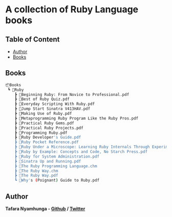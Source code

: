 # A collection of Ruby Language books

## Table of Content

* [Author](#author)
* [Books](#books)

## Books

```bash
📦Books
 ┗ 📂Ruby
    ┣ 📜Beginning Ruby: From Novice to Professional.pdf
    ┣ 📜Best of Ruby Quiz.pdf
    ┣ 📜Everyday Scripting With Ruby.pdf
    ┣ 📜Jump Start Sinatra V413HAV.pdf
    ┣ 📜Making Use of Ruby.pdf
    ┣ 📜Metaprogramming Ruby Program Like the Ruby Pros.pdf
    ┣ 📜Practical Ruby Gems.pdf
    ┣ 📜Practical Ruby Projects.pdf
    ┣ 📜Programming Ruby.pdf
    ┣ 📜Ruby Developer's Guide.pdf
    ┣ 📜Ruby Pocket Reference.pdf
    ┣ 📜Ruby Under a Microscope: Learning Ruby Internals Through Experiment.pdf
    ┣ 📜Ruby by Example: Concepts and Code, No Starch Press.pdf
    ┣ 📜Ruby for System Administration.pdf
    ┣ 📜Sinatra Up and Running.pdf
    ┣ 📜The Ruby Programming Language.chm
    ┣ 📜The Ruby Way.chm
    ┣ 📜The Ruby Way.pdf
    ┗ 📜Why's (Poignant) Guide to Ruby.pdf
```

## Author

**Tafara Nyamhunga  - [Github](https://github.com/tafara-n) / [Twitter](https://twitter.com/tafaranyamhunga)**
